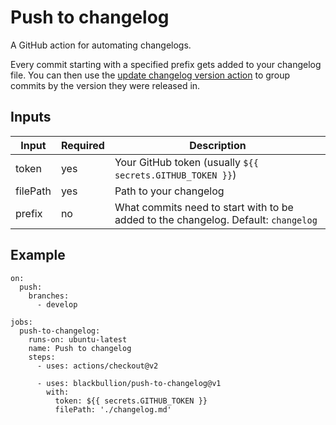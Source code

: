 # Push to changelog

A GitHub action for automating changelogs.

Every commit starting with a specified prefix gets added to your changelog file. You can then use the [update changelog version action](https://github.com/blackbullion/changelog-version-action) to group commits by the version they were released in.

## Inputs

| Input       | Required    | Description
| ----------- | ----------- | -----------
| token       | yes         | Your GitHub token (usually `${{ secrets.GITHUB_TOKEN }}`)
| filePath    | yes         | Path to your changelog
| prefix      | no          | What commits need to start with to be added to the changelog. Default: `changelog`

## Example
```
on:
  push:
    branches:
      - develop

jobs:
  push-to-changelog:
    runs-on: ubuntu-latest
    name: Push to changelog
    steps:
      - uses: actions/checkout@v2

      - uses: blackbullion/push-to-changelog@v1
        with:
          token: ${{ secrets.GITHUB_TOKEN }}
          filePath: './changelog.md'

```

